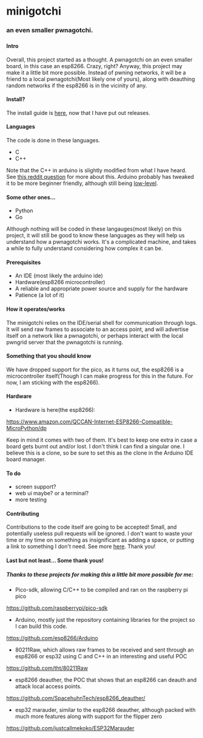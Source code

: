 # minigotchi
###
### an even smaller pwnagotchi.
###
#### Intro
Overall, this project started as a thought. A pwnagotchi on an even smaller board, in this case an esp8266. Crazy, right? Anyway, this project may make it a little bit more possible. Instead of pwning networks, it will be a friend to a local pwnagotchi(Most likely one of yours), along with deauthing random networks if the esp8266 is in the vicinity of any.
####
#### Install?
The install guide is [here](INSTALL.md), now that I have put out releases.
####
#### Languages
The code is done in these languages. 

- C
- C++

Note that the C++ in arduino is slightly modified from what I have heard. See [this reddit question](https://www.reddit.com/r/arduino/comments/x46sml/is_arduino_programming_language_c/) for more about this. Arduino probably has tweaked it to be more beginner friendly, although still being [low-level](https://en.wikipedia.org/wiki/Low-level_programming_language). 
####
#### Some other ones...

- Python 
- Go

Although nothing will be coded in these langauges(most likely) on this project, it will still be good to know these languages as they will help us understand how a pwnagotchi works. It's a complicated machine, and takes a while to fully understand considering how complex it can be. 
####
#### Prerequisites
- An IDE (most likely the arduino ide)
- Hardware(esp8266 microcontroller)
- A reliable and appropriate power source and supply for the hardware
- Patience (a lot of it)
#### How it operates/works
The minigotchi relies on the IDE/serial shell for communication through logs. It will send raw frames to associate to an access point, and will advertise itself on a network like a pwnagotchi, or perhaps interact with the local pwngrid server that the pwnagotchi is running.
#### Something that you should know
We have dropped support for the pico, as it turns out, the esp8266 is a microcontroller itself(Though I can make progress for this in the future. For now, I am sticking with the esp8266).
####
#### Hardware
- Hardware is here(the esp8266):

https://www.amazon.com/QCCAN-Internet-ESP8266-Compatible-MicroPython/dp

Keep in mind it comes with two of them. It's best to keep one extra in case a board gets burnt out and/or lost. I don't think I can find a singular one. I believe this is a clone, so be sure to set this as the clone in the Arduino IDE board manager.
####
#### To do
- screen support? 
- web ui maybe? or a terminal?
- more testing
####
#### Contributing
Contributions to the code itself are going to be accepted! Small, and potentially useless pull requests will be ignored. I don't want to waste your time or my time on something as insignificant as adding a space, or putting a link to something I don't need. See more [here](CONTRIBUTING.md). Thank you!
####
#### Last but not least... Some thank yous!
##### Thanks to these projects for making this a little bit more possible for me:

- Pico-sdk, allowing C/C++ to be compiled and ran on the raspberry pi pico

https://github.com/raspberrypi/pico-sdk

- Arduino, mostly just the repository containing libraries for the project so I can build this code.

https://github.com/esp8266/Arduino

- 80211Raw, which allows raw frames to be received and sent through an esp8266 or esp32 using C and C++ in an interesting and useful POC

https://github.com/tht/80211Raw

- esp8266 deauther, the POC that shows that an esp8266 can deauth and attack local access points.

https://github.com/SpacehuhnTech/esp8266_deauther/

- esp32 marauder, similar to the esp8266 deauther, although packed with much more features along with support for the flipper zero

https://github.com/justcallmekoko/ESP32Marauder
